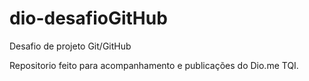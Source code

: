 # dio-desafioGitHub
Desafio de projeto Git/GitHub

Repositorio feito para acompanhamento e publicações do Dio.me TQI.
